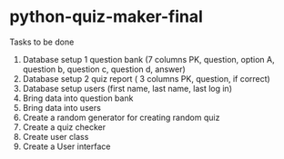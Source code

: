 # python-quiz-maker-final

Tasks to be done 
1. Database setup 1 question bank (7 columns PK, question, option A, question b, question c, question d, answer)
2. Database setup 2 quiz report ( 3 columns PK, question, if correct)
3. Database setup users (first name, last name, last log in)
4. Bring data into question bank
6. Bring data into users
7. Create a random generator for creating random quiz
8. Create a quiz checker
9. Create user class
10. Create a User interface
